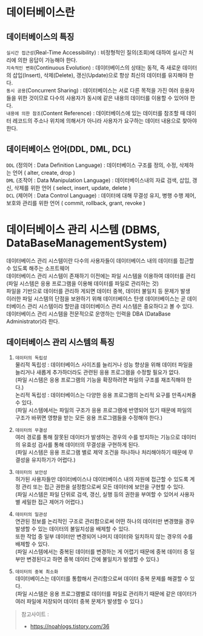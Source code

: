 # 데이터베이스란

## 데이터베이스의 특징
```실시간 접근성```(Real-Time Accessibility) : 비정형적인 질의(조회)에 대하여 실시간 처리에 의한 응답이 가능해야 한다. <br>
```지속적인 변화```(Continuous Evolution) : 데이터베이스의 상태는 동적, 즉 새로운 데이터의 삽입(Insert), 삭제(Delete), 갱신(Update)으로 항상 최신의 데이터를 유지해야 한다. <br>
```동시 공용```(Concurrent Sharing) : 데이터베이스는 서로 다른 목적을 가진 여러 응용자들을 위한 것이므로 다수의 사용자가 동시에 같은 내용의 데이터를 이용할 수 있어야 한다. <br>
```내용에 의한 참조```(Content Reference) : 데이터베이스에 있는 데이터를 참조할 때 데이터 레코드의 주소나 위치에 의해서가 아니라 사용자가 요구하는 데이터 내용으로 찾아야 한다. <br>

## 데이터베이스 언어(DDL, DML, DCL)
```DDL``` (정의어 : Data Definition Language) : 데이터베이스 구조를 정의, 수정, 삭제하는 언어 ( alter, create, drop ) <br>
```DML``` (조작어 : Data Manipulation Language) : 데이터베이스내의 자료 검색, 삽입, 갱신, 삭제를 위한 언어 ( select, insert, update, delete ) <br>
```DCL``` (제어어 : Data Control Language) : 데이터에 대해 무결성 유지, 병행 수행 제어, 보호와 관리를 위한 언어 ( commit, rollback, grant, revoke ) <br>

# 데이터베이스 관리 시스템 (DBMS, DataBaseManagementSystem)
데이터베이스 관리 시스템이란 다수의 사용자들이 데이터베이스 내의 데이터를 접근할 수 있도록 해주는 소프트웨어 <br>
데이터베이스 관리 시스템이 존재하기 이전에는 파일 시스템을 이용하여 데이터를 관리 <br>
(파일 시스템은 응용 프로그램을 이용해 데이터를 파일로 관리하는 것) <br>
파일을 기반으로 데이터를 관리하 게되면 데이터 중복, 데이터 불일치 등 문제가 발생 <br>
이러한 파일 시스템의 단점을 보완하기 위해 데이터베이스 탄생
데이터베이스는 곧 데이터베이스 관리 시스템이라 할만큼 데이터베이스 관리 시스템은 중요하다고 볼 수 있다. <br>
데이터베이스 관리 시스템을 전문적으로 운영하는 인력을 DBA (DataBase Administrator)라 한다.

## 데이터베이스 관리 시스템의 특징
1. ```데이터의 독립성``` <br>
물리적 독립성 : 데이터베이스 사이즈를 늘리거나 성능 향상을 위해 데이터 파일을 늘리거나 새롭게 추가하더라도 관련된 응용 프로그램을 수정할 필요가 없다. <br>
(파일 시스템은 응용 프로그램의 기능을 확장하려면 파일의 구조를 재조직해야 한다.) <br>
논리적 독립성 : 데이터베이스는 다양한 응용 프로그램의 논리적 요구를 만족시켜줄 수 있다. <br>
(파일 시스템에서는 파일의 구조가 응용 프로그램에 반영되어 있기 때문에 파일의 구조가 바뀌면 영향을 받는 모든 응용 프로그램들을 수정해야 한다.)

2. ```데이터의 무결성``` <br>
여러 경로를 통해 잘못된 데이터가 발생하는 경우의 수를 방지하는 기능으로 데이터의 유효성 검사를 통해 데이터의 무결성을 구현하게 된다. <br>
(파일 시스템은 응용 프로그램 별로 제약 조건을 하나하나 처리해야하기 때문에 무결성을 유지하기가 어렵다.)

3. ```데이터의 보안성``` <br>
허가된 사용자들만 데이터베이스나 데이터베이스 내의 자원에 접근할 수 있도록 계정 관리 또는 접근 권한을 설정함으로써 모든 데이터에 보안을 구현할 수 있다. <br>
(파일 시스템은 파일 단위로 검색, 갱신, 실행 등의 권한을 부여할 수 있어서 사용자 별 세밀한 접근 제어가 어렵다.)

4. ```데이터의 일관성``` <br>
연관된 정보를 논리적인 구조로 관리함으로써 어떤 하나의 데이터만 변경했을 경우 발생할 수 있는 데이터의 불일치성을 배제할 수 있다. <br>
또한 작업 중 일부 데이터만 변경되어 나머지 데이터와 일치하지 않는 경우의 수를 배제할 수 있다. <br>
(파일 시스템에서는 중복된 데이터를 변경하는 게 어렵기 때문에 중복 데이터 중 일부만 변경된다고 하면 중복 데이터 간에 불일치가 발생할 수 있다.)

5. ```데이터의 중복 최소화``` <br>
데이터베이스는 데이터를 통합해서 관리함으로써 데이터 중복 문제를 해결할 수 있다. <br>
(파일 시스템은 응용 프로그램별로 데이터를 파일로 관리하기 때문에 같은 데이터가 여러 파일에 저장되어 데이터 중복 문제가 발생할 수 있다.)

> 참고사이트 : 
> - https://noahlogs.tistory.com/36